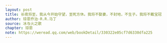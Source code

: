 ```yaml
---
layout: post
title: 长夜将至，我从今开始守望，至死方休。我将不娶妻，不封地，不生子。我将不戴宝冠，不争荣宠。我将尽忠职守，生死于斯。我是黑暗中的利剑，长城上的守卫，抵御寒冷的烈焰，破晓时分的光线，唤醒眠者的号角，守护王国的坚盾。我将生命与荣耀献给守夜人，今夜如此，夜夜皆然。
author: 琼恩乔治·R.R.马丁
source: 冰与火之歌
chapter: 琼恩
note: https://weread.qq.com/web/bookDetail/330322e05cf7d6330dfa225
---
```

